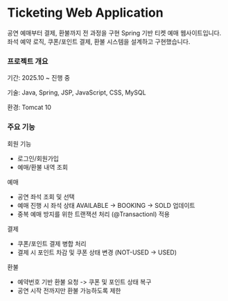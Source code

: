 # Ticketing Web Application
공연 예매부터 결제, 환불까지 전 과정을 구현 Spring 기반 티켓 예매 웹사이트입니다.
좌석 예약 로직, 쿠폰/포인트 결제, 환불 시스템을 설계하고 구현했습니다.

### 프로젝트 개요
기간: 2025.10 ~ 진행 중

기술: Java, Spring, JSP, JavaScript, CSS, MySQL

환경: Tomcat 10

### 주요 기능
회원 기능
- 로그인/회원가입
- 예매/환불 내역 조회

예매
- 공연 좌석 조회 및 선택
- 예매 진행 시 좌석 상태 AVAILABLE -> BOOKING -> SOLD 업데이트
- 중복 예매 방지를 위한 트랜잭션 처리 (@Transactionl) 적용

결제
- 쿠폰/포인트 결제 병합 처리
- 결제 시 포인트 차감 및 쿠폰 상태 변경 (NOT-USED -> USED)

환불
- 예약번호 기반 환불 요청 -> 쿠폰 및 포인트 상태 복구
- 공연 시작 전까지만 환불 가능하도록 제한
